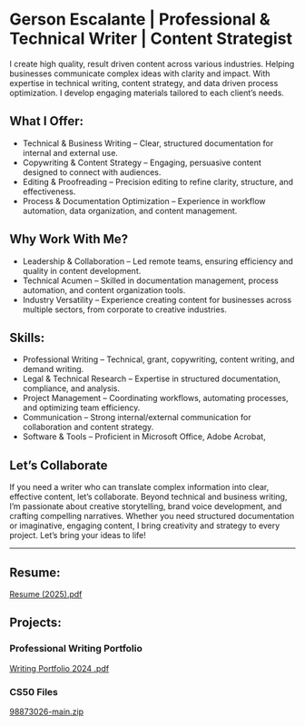 # Gerson Escalante | Professional & Technical Writer | Content Strategist

I create high quality, result driven content across various industries. Helping businesses communicate complex ideas with clarity and impact. With expertise in technical writing, content strategy, and data driven process optimization. I develop engaging materials tailored to each client’s needs.

## What I Offer:

* Technical & Business Writing – Clear, structured documentation for internal and external use.
* Copywriting & Content Strategy – Engaging, persuasive content designed to connect with audiences.
* Editing & Proofreading – Precision editing to refine clarity, structure, and effectiveness.
* Process & Documentation Optimization – Experience in workflow automation, data organization, and content management.

## Why Work With Me?

* Leadership & Collaboration – Led remote teams, ensuring efficiency and quality in content development.
* Technical Acumen – Skilled in documentation management, process automation, and content organization tools.
* Industry Versatility – Experience creating content for businesses across multiple sectors, from corporate to creative industries.

## Skills:

- Professional Writing – Technical, grant, copywriting, content writing, and demand writing.
- Legal & Technical Research – Expertise in structured documentation, compliance, and analysis.
- Project Management – Coordinating workflows, automating processes, and optimizing team efficiency.
- Communication – Strong internal/external communication for collaboration and content strategy.
- Software & Tools – Proficient in Microsoft Office, Adobe Acrobat, 

## Let’s Collaborate

If you need a writer who can translate complex information into clear, effective content, let’s collaborate. Beyond technical and business writing, I’m passionate about creative storytelling, brand voice development, and crafting compelling narratives. Whether you need structured documentation or imaginative, engaging content, I bring creativity and strategy to every project. Let’s bring your ideas to life!

---------------------------------------------------------------------------------------------------------------------------------------------------------------------------------------------------------------------

## Resume:

[Resume (2025).pdf](https://github.com/user-attachments/files/18722911/Resume.2025.pdf)

## Projects:

### Professional Writing Portfolio
[Writing Portfolio 2024 .pdf](https://github.com/GersonE47/GersonE47.github.io/files/14622239/Writing.Portfolio.2024.pdf)

### CS50 Files
[98873026-main.zip](https://github.com/GersonE47/GersonE47.github.io/files/13945044/98873026-main.zip)
